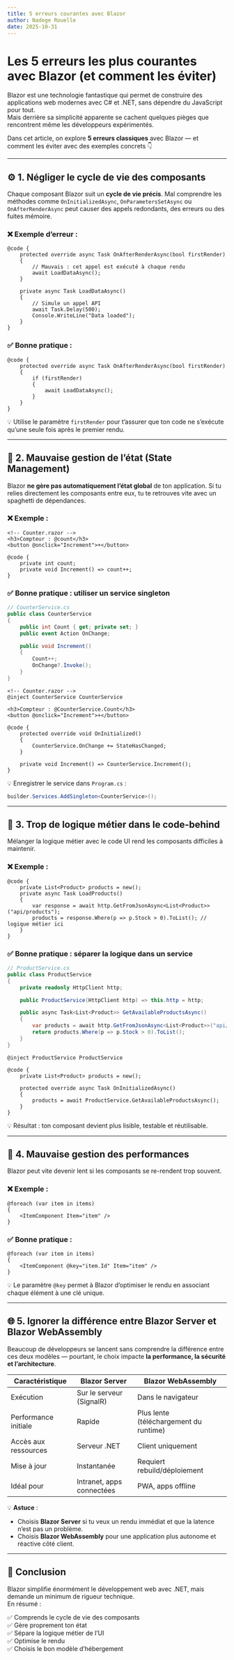 ```yaml
---
title: 5 erreurs courantes avec Blazor
author: Nadege Rouelle
date: 2025-10-31
---
```

# Les 5 erreurs les plus courantes avec Blazor (et comment les éviter)

Blazor est une technologie fantastique qui permet de construire des applications web modernes avec C# et .NET, sans dépendre du JavaScript pour tout.  
Mais derrière sa simplicité apparente se cachent quelques pièges que rencontrent même les développeurs expérimentés.

Dans cet article, on explore **5 erreurs classiques** avec Blazor — et comment les éviter avec des exemples concrets 👇

---

## ⚙️ 1. Négliger le cycle de vie des composants

Chaque composant Blazor suit un **cycle de vie précis**. Mal comprendre les méthodes comme `OnInitializedAsync`, `OnParametersSetAsync` ou `OnAfterRenderAsync` peut causer des appels redondants, des erreurs ou des fuites mémoire.

### ❌ Exemple d’erreur :
```razor
@code {
    protected override async Task OnAfterRenderAsync(bool firstRender)
    {
        // Mauvais : cet appel est exécuté à chaque rendu
        await LoadDataAsync();
    }

    private async Task LoadDataAsync()
    {
        // Simule un appel API
        await Task.Delay(500);
        Console.WriteLine("Data loaded");
    }
}
```

### ✅ Bonne pratique :
```razor
@code {
    protected override async Task OnAfterRenderAsync(bool firstRender)
    {
        if (firstRender)
        {
            await LoadDataAsync();
        }
    }
}
```

💡 Utilise le paramètre `firstRender` pour t’assurer que ton code ne s’exécute qu’une seule fois après le premier rendu.

---

## 🧠 2. Mauvaise gestion de l’état (State Management)

Blazor **ne gère pas automatiquement l’état global** de ton application. Si tu relies directement les composants entre eux, tu te retrouves vite avec un spaghetti de dépendances.

### ❌ Exemple :
```razor
<!-- Counter.razor -->
<h3>Compteur : @count</h3>
<button @onclick="Increment">+</button>

@code {
    private int count;
    private void Increment() => count++;
}
```

### ✅ Bonne pratique : utiliser un service singleton
```csharp
// CounterService.cs
public class CounterService
{
    public int Count { get; private set; }
    public event Action OnChange;

    public void Increment()
    {
        Count++;
        OnChange?.Invoke();
    }
}
```

```razor
<!-- Counter.razor -->
@inject CounterService CounterService

<h3>Compteur : @CounterService.Count</h3>
<button @onclick="Increment">+</button>

@code {
    protected override void OnInitialized()
    {
        CounterService.OnChange += StateHasChanged;
    }

    private void Increment() => CounterService.Increment();
}
```

💡 Enregistrer le service dans `Program.cs` :
```csharp
builder.Services.AddSingleton<CounterService>();
```

---

## 🧩 3. Trop de logique métier dans le code-behind

Mélanger la logique métier avec le code UI rend les composants difficiles à maintenir.

### ❌ Exemple :
```razor
@code {
    private List<Product> products = new();
    private async Task LoadProducts()
    {
        var response = await http.GetFromJsonAsync<List<Product>>("api/products");
        products = response.Where(p => p.Stock > 0).ToList(); // logique métier ici
    }
}
```

### ✅ Bonne pratique : séparer la logique dans un service
```csharp
// ProductService.cs
public class ProductService
{
    private readonly HttpClient http;

    public ProductService(HttpClient http) => this.http = http;

    public async Task<List<Product>> GetAvailableProductsAsync()
    {
        var products = await http.GetFromJsonAsync<List<Product>>("api/products");
        return products.Where(p => p.Stock > 0).ToList();
    }
}
```

```razor
@inject ProductService ProductService

@code {
    private List<Product> products = new();

    protected override async Task OnInitializedAsync()
    {
        products = await ProductService.GetAvailableProductsAsync();
    }
}
```

💡 Résultat : ton composant devient plus lisible, testable et réutilisable.

---

## 🚀 4. Mauvaise gestion des performances

Blazor peut vite devenir lent si les composants se re-rendent trop souvent.

### ❌ Exemple :
```razor
@foreach (var item in items)
{
    <ItemComponent Item="item" />
}
```

### ✅ Bonne pratique :
```razor
@foreach (var item in items)
{
    <ItemComponent @key="item.Id" Item="item" />
}
```

💡 Le paramètre `@key` permet à Blazor d’optimiser le rendu en associant chaque élément à une clé unique.

---

## 🌐 5. Ignorer la différence entre Blazor Server et Blazor WebAssembly

Beaucoup de développeurs se lancent sans comprendre la différence entre ces deux modèles — pourtant, le choix impacte **la performance, la sécurité et l’architecture**.

| Caractéristique | Blazor Server | Blazor WebAssembly |
|-----------------|----------------|---------------------|
| Exécution | Sur le serveur (SignalR) | Dans le navigateur |
| Performance initiale | Rapide | Plus lente (téléchargement du runtime) |
| Accès aux ressources | Serveur .NET | Client uniquement |
| Mise à jour | Instantanée | Requiert rebuild/déploiement |
| Idéal pour | Intranet, apps connectées | PWA, apps offline |

💡 **Astuce** :  
- Choisis **Blazor Server** si tu veux un rendu immédiat et que la latence n’est pas un problème.  
- Choisis **Blazor WebAssembly** pour une application plus autonome et réactive côté client.

---

## 🎯 Conclusion

Blazor simplifie énormément le développement web avec .NET, mais demande un minimum de rigueur technique.  
En résumé :

✅ Comprends le cycle de vie des composants  
✅ Gère proprement ton état  
✅ Sépare la logique métier de l’UI  
✅ Optimise le rendu  
✅ Choisis le bon modèle d’hébergement  